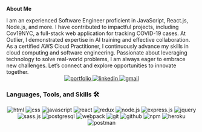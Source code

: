 **About Me**
<div>
I am an experienced Software Engineer proficient in JavaScript, React.js, Node.js, and more. I have contributed to impactful projects, including Cov19NYC, a full-stack web application for tracking COVID-19 cases. At Outlier, I demonstrated expertise in AI training and effective collaboration. As a certified AWS Cloud Practitioner, I continuously advance my skills in cloud computing and software engineering. Passionate about leveraging technology to solve real-world problems, I am always eager to embrace new challenges. Let’s connect and explore opportunities to innovate together.
</div>

<div align="center">
<a href="https://avachoi.github.io/ava_portfolio/" target="_blank">
<img src="https://img.shields.io/badge/check%20out%20my%20Portfolio-042549?style=for-the-badge&logo=moleculer&logoColor=white" alt="portfolio" />
</a>
<a href="https://www.linkedin.com/in/ava-jeongyeonchoi">
<img src="https://img.shields.io/badge/visit%20my%20Linkedin-0A66C2?style=for-the-badge&logo=linkedin&logoColor=white" alt="linkedin" />
</a>
<a href="mailto:avachoi12@gmail.com">
<img src="https://img.shields.io/badge/email%20me-EA4335?style=for-the-badge&logo=gmail&logoColor=white" alt="gmail" />
</a>
 </div>
 
### Languages, Tools, and Skills 🛠
<div align="center">
 <img src="https://img.shields.io/badge/HTML5-E34F26?style=for-the-badge&logo=html5&logoColor=white" alt="html" />
 <img src="https://img.shields.io/badge/CSS3-1572B6?style=for-the-badge&logo=css3&logoColor=white" alt="css" />

 <img src="https://img.shields.io/badge/Javascript-F7DF1E?style=for-the-badge&logo=javascript&logoColor=black" alt="javascript" />
 <img src="https://img.shields.io/badge/React-61DAFB?style=for-the-badge&logo=react&logoColor=black" alt="react" />
 <img src="https://img.shields.io/badge/Redux-764ABC?style=for-the-badge&logo=redux&logoColor=white" alt="redux" />
 <img src="https://img.shields.io/badge/node.js-339933?style=for-the-badge&logo=node-dot-js&logoColor=white" alt="node.js" />
 <img src="https://img.shields.io/badge/Express.js-000000?style=for-the-badge&logo=express&logoColor=white" alt="express.js" />

 <img src="https://img.shields.io/badge/jQuery-0769AD?style=for-the-badge&logo=jquery&logoColor=white" alt="jquery"/>
 <img src="https://img.shields.io/badge/Sass-CC6699?style=for-the-badge&logo=sass&logoColor=white" alt="sass.js" />

<img src="https://img.shields.io/badge/postgresql-336791?style=for-the-badge&logo=postgresql&logoColor=white" alt="postgresql" />
 <img src="https://img.shields.io/badge/Webpack-8DD6F9?style=for-the-badge&logo=Webpack&logoColor=white" alt="webpack" />


<img src="https://img.shields.io/badge/Git-F05032?style=for-the-badge&logo=git&logoColor=white" alt="git" />
<img src="https://img.shields.io/badge/GitHub-100000?style=for-the-badge&logo=github&logoColor=white" alt="github" />
<img src="https://img.shields.io/badge/npm-CB3837?style=for-the-badge&logo=npm&logoColor=white" alt="npm" />
<img src="https://img.shields.io/badge/Heroku-430098?style=for-the-badge&logo=heroku&logoColor=white" alt="heroku" />
<img src="https://img.shields.io/badge/postman-FF6C37?style=for-the-badge&logo=postman&logoColor=white" alt="postman" />

</div>



<!--
**avachoi/avachoi** is a ✨ _special_ ✨ repository because its `README.md` (this file) appears on your GitHub profile.

Here are some ideas to get you started:

- 🔭 I’m currently working on ...
- 🌱 I’m currently learning ...
- 👯 I’m looking to collaborate on ...
- 🤔 I’m looking for help with ...
- 💬 Ask me about ...
- 📫 How to reach me: ...
- 😄 Pronouns: ...
- ⚡ Fun fact: ...
-->
